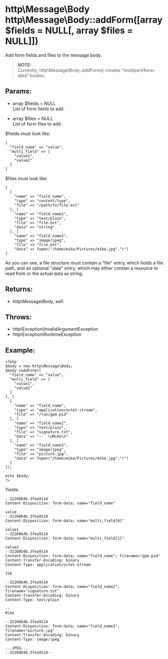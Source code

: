 # http\Message\Body http\Message\Body::addForm([array $fields = NULL[, array $files = NULL]])

Add form fields and files to the message body.

> ***NOTE:***  
> Currently, http\Message\Body::addForm() creates "multipart/form-data" bodies.

## Params:

* array $fields = NULL  
  List of form fields to add.  

* array $files = NULL  
  List of form files to add.

$fields must look like:

    [
      "field_name" => "value",
      "multi_field" => [
        "value1",
        "value2"
      ]
    ]

$files must look like:

    [
      [  
        "name" => "field_name",  
        "type" => "content/type",  
        "file" => "/path/to/file.ext"
      ], [
        "name" => "field_name2",
        "type" => "text/plain",
        "file" => "file.ext",
        "data" => "string"
      ], [
        "name" => "field_name3",
        "type" => "image/jpeg",
        "file" => "file.ext",
        "data" => fopen("/home/mike/Pictures/mike.jpg","r")
    ]

As you can see, a file structure must contain a "file" entry, which holds a file path, and an optional "data" entry, which may either contain a resource to read from or the actual data as string.

## Returns:

* http\Message\Body, self.

## Throws:

* http\Exception\InvalidArgumentException
* http\Exception\RuntimeException

## Example:

    <?php
    $body = new http\Message\Body;
    $body->addForm([
      "field_name" => "value",
      "multi_field" => [
        "value1",
        "value2"
      ]
    ], [
      [  
        "name" => "field_name",  
        "type" => "application/octet-stream",  
        "file" => "/run/gpm.pid"
      ], [
        "name" => "field_name2",
        "type" => "text/plain",
        "file" => "signature.txt",
        "data" => "--  \nMike\n"
      ], [
        "name" => "field_name3",
        "type" => "image/jpeg",
        "file" => "picture.jpg",
        "data" => fopen("/home/mike/Pictures/mike.jpg","r")
      ]
    ]);
    
    echo $body;
    ?>

Yields:

    --32260b4b.3fea9114
    Content-Disposition: form-data; name="field_name"

    value
    --32260b4b.3fea9114
    Content-Disposition: form-data; name="multi_field[0]"

    value1
    --32260b4b.3fea9114
    Content-Disposition: form-data; name="multi_field[1]"

    value2
    --32260b4b.3fea9114
    Content-Disposition: form-data; name="field_name"; filename="gpm.pid"
    Content-Transfer-Encoding: binary
    Content-Type: application/octet-stream

    316

    --32260b4b.3fea9114
    Content-Disposition: form-data; name="field_name2"; filename="signature.txt"
    Content-Transfer-Encoding: binary
    Content-Type: text/plain

    --  
    Mike

    --32260b4b.3fea9114
    Content-Disposition: form-data; name="field_name3"; filename="picture.jpg"
    Content-Transfer-Encoding: binary
    Content-Type: image/jpeg

    ...JPEG...
    --32260b4b.3fea9114--
